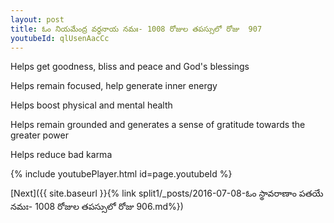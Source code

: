 ```yaml
---
layout: post
title: ఓం నియమేంద్ర వర్ధనాయ నమః- 1008 రోజుల తపస్సులో రోజు  907
youtubeId: qlUsenAacCc
---
```

 
 
Helps get goodness, bliss and peace and God's blessings
 
Helps remain focused, help generate inner energy 
 
Helps boost physical and mental health 
 
Helps remain grounded and generates a sense of gratitude towards the greater power 
 
Helps reduce bad karma
 
 
 
 


{% include youtubePlayer.html id=page.youtubeId %}
 
[Next]({{ site.baseurl }}{% link  split1/_posts/2016-07-08-ఓం స్థావరాణాం పతయే నమః- 1008 రోజుల తపస్సులో రోజు  906.md%})
 
